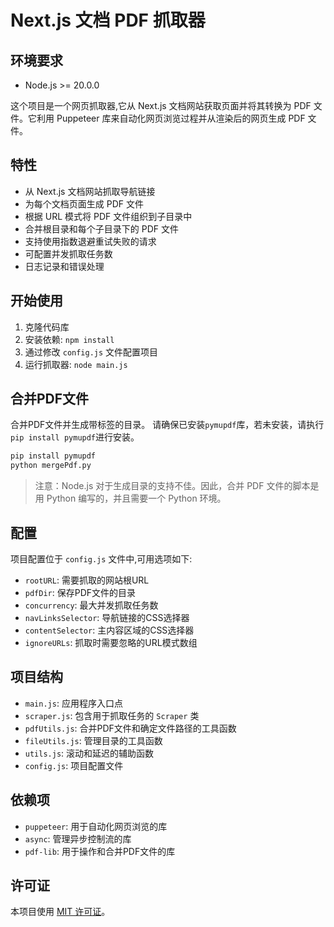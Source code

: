 # Next.js 文档 PDF 抓取器

## 环境要求

- Node.js >= 20.0.0

这个项目是一个网页抓取器,它从 Next.js 文档网站获取页面并将其转换为 PDF 文件。它利用 Puppeteer 库来自动化网页浏览过程并从渲染后的网页生成 PDF 文件。

## 特性

- 从 Next.js 文档网站抓取导航链接
- 为每个文档页面生成 PDF 文件
- 根据 URL 模式将 PDF 文件组织到子目录中
- 合并根目录和每个子目录下的 PDF 文件
- 支持使用指数退避重试失败的请求
- 可配置并发抓取任务数
- 日志记录和错误处理

## 开始使用

1. 克隆代码库
2. 安装依赖: `npm install`
3. 通过修改 `config.js` 文件配置项目
4. 运行抓取器: `node main.js`

## 合并PDF文件

合并PDF文件并生成带标签的目录。
请确保已安装`pymupdf`库，若未安装，请执行`pip install pymupdf`进行安装。

```bash
pip install pymupdf
python mergePdf.py
```
> 注意：Node.js 对于生成目录的支持不佳。因此，合并 PDF 文件的脚本是用 Python 编写的，并且需要一个 Python 环境。

## 配置

项目配置位于 `config.js` 文件中,可用选项如下:

- `rootURL`: 需要抓取的网站根URL
- `pdfDir`: 保存PDF文件的目录
- `concurrency`: 最大并发抓取任务数
- `navLinksSelector`: 导航链接的CSS选择器
- `contentSelector`: 主内容区域的CSS选择器  
- `ignoreURLs`: 抓取时需要忽略的URL模式数组

## 项目结构

- `main.js`: 应用程序入口点
- `scraper.js`: 包含用于抓取任务的 `Scraper` 类
- `pdfUtils.js`: 合并PDF文件和确定文件路径的工具函数
- `fileUtils.js`: 管理目录的工具函数
- `utils.js`: 滚动和延迟的辅助函数
- `config.js`: 项目配置文件

## 依赖项

- `puppeteer`: 用于自动化网页浏览的库
- `async`: 管理异步控制流的库
- `pdf-lib`: 用于操作和合并PDF文件的库

## 许可证

本项目使用 [MIT 许可证](LICENSE)。